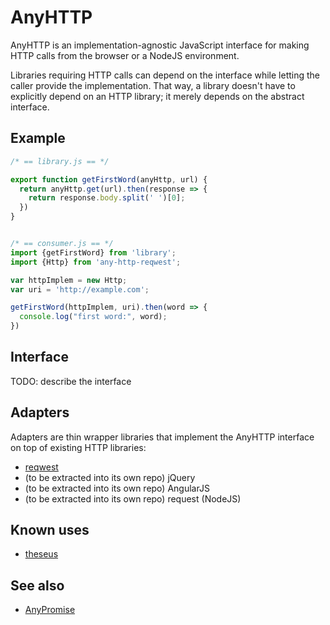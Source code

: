 # AnyHTTP

AnyHTTP is an implementation-agnostic JavaScript interface for making
HTTP calls from the browser or a NodeJS environment.

Libraries requiring HTTP calls can depend on the interface while
letting the caller provide the implementation.  That way, a library
doesn't have to explicitly depend on an HTTP library; it merely
depends on the abstract interface.

## Example

``` javascript
/* == library.js == */

export function getFirstWord(anyHttp, url) {
  return anyHttp.get(url).then(response => {
    return response.body.split(' ')[0];
  })
}


/* == consumer.js == */
import {getFirstWord} from 'library';
import {Http} from 'any-http-reqwest';

var httpImplem = new Http;
var uri = 'http://example.com';

getFirstWord(httpImplem, uri).then(word => {
  console.log("first word:", word);
})
```

## Interface

TODO: describe the interface

## Adapters

Adapters are thin wrapper libraries that implement the AnyHTTP
interface on top of existing HTTP libraries:

- [reqwest](https://github.com/argo-rest/any-http-reqwest)
- (to be extracted into its own repo) jQuery
- (to be extracted into its own repo) AngularJS
- (to be extracted into its own repo) request (NodeJS)

## Known uses

- [theseus](https://github.com/argo-rest/theseus)

## See also

- [AnyPromise](https://github.com/argo-rest/any-promise)
